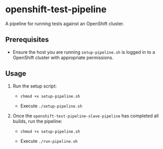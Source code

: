 # openshift-test-pipeline
A pipeline for running tests against an OpenShift cluster.

## Prerequisites

* Ensure the host you are running `setup-pipeline.sh` is logged in to a OpenShift cluster with appropriate permissions.

## Usage

1. Run the setup script:

    * `chmod +x setup-pipeline.sh`

    * Execute `./setup-pipeline.sh`

2. Once the `openshift-test-pipeline-slave-pipeline` has completed all builds, run the pipeline:

    * `chmod +x setup-pipeline.sh`

    * Execute `./run-pipeline.sh`